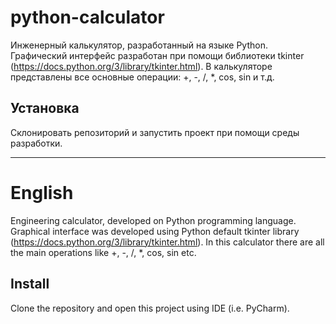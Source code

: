 # python-calculator
Инженерный калькулятор, разработанный на языке Python. Графический интерфейс разработан при помощи библиотеки tkinter (https://docs.python.org/3/library/tkinter.html). 
В калькуляторе представлены все основные операции: +, -, /, *, cos, sin и т.д.
## Установка
Склонировать репозиторий и запустить проект при помощи среды разработки.
____
# English
Engineering calculator, developed on Python programming language. Graphical interface was developed using Python default tkinter library (https://docs.python.org/3/library/tkinter.html). In this calculator there are all the main operations like +, -, /, *, cos, sin etc. 
## Install
Clone the repository and open this project using IDE (i.e. PyCharm).
